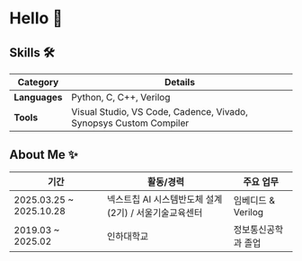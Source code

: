 # Hello 👋

## Skills 🛠️

| Category     | Details                                                   |
|--------------|-----------------------------------------------------------|
| **Languages** | Python, C, C++, Verilog                                   |
| **Tools**     | Visual Studio, VS Code, Cadence, Vivado, Synopsys Custom Compiler |

## About Me ✨

| 기간                     | 활동/경력                          | 주요 업무                         |
|------------------------|----------------------------------|----------------------------------|
| 2025.03.25 ~ 2025.10.28 | 넥스트칩 AI 시스템반도체 설계 (2기) / 서울기술교육센터 |     임베디드 & Verilog     |
| 2019.03 ~ 2025.02       | 인하대학교         |     정보통신공학과 졸업     |

